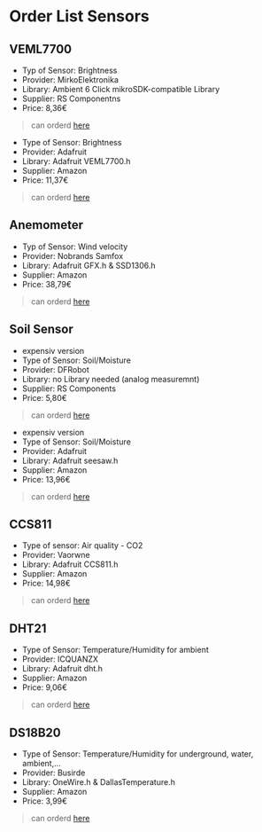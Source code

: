 # Order List Sensors
<!--
## Template

- Type of Sensor:
- Provider:
- Library:
- Supplier: 
- Price:
> can orderd [here](Link to the delivering homepage) -->

## VEML7700
 
- Typ of Sensor: Brightness
- Provider: MirkoElektronika
- Library: Ambient 6 Click mikroSDK-compatible Library
- Supplier: RS Componentns
- Price: 8,36€
> can orderd [here](https://at.rs-online.com/web/p/entwicklungstools-sensorik/1885517/)

- Type of Sensor: Brightness
- Provider: Adafruit
- Library: Adafruit VEML7700.h
- Supplier: Amazon
- Price: 11,37€
> can orderd [here](https://www.amazon.de/Adafruit-VEML7700-Lux-Sensor-Light/dp/B07QJG43FB/ref=sr_1_1?dchild=1&keywords=veml7700&qid=1635323467&sr=8-1)

## Anemometer

- Typ of Sensor: Wind velocity
- Provider: Nobrands Samfox
- Library: Adafruit GFX.h & SSD1306.h
- Supplier: Amazon
- Price: 38,79€
> can orderd [here](https://www.amazon.de/nobrands-Samfox-Pulssignalausgang-Windgeschwindigkeitssensor-Anemometer-Aluminiumlegierung/dp/B08G1J6NRD/ref=sr_1_11?__mk_de_DE=%C3%85M%C3%85%C5%BD%C3%95%C3%91&crid=EF4781WD3FND&dchild=1&keywords=windgeschwindigkeitssensor&qid=1635174645&sprefix=windgeschwin%2Caps%2C1694&sr=8-11)

## Soil Sensor

- expensiv version
- Type of Sensor: Soil/Moisture
- Provider: DFRobot 
- Library: no Library needed (analog measuremnt)
- Supplier: RS Components
- Price: 5,80€
> can orderd [here](https://at.rs-online.com/web/p/entwicklungstools-sensorik/2049892/)

- expensiv version
- Type of Sensor: Soil/Moisture
- Provider: Adafruit
- Library: Adafruit seesaw.h
- Supplier: Amazon
- Price: 13,96€
> can orderd [here](https://www.amazon.de/Adafruit-Stemma-Soil-Sensor-Capacitive/dp/B07QH7RXBL/ref=pd_sbs_16/257-7506484-9050519?pd_rd_w=RN8uk&pf_rd_p=b2a25e73-6e6a-41bb-a7ce-5f2d2342b819&pf_rd_r=EVYA6MKNY83GKSG0VCP0&pd_rd_r=16f521db-6c5a-4448-8f11-a248416113e3&pd_rd_wg=4n2t6&pd_rd_i=B07QH7RXBL&psc=1)


## CCS811

- Type of sensor: Air quality - CO2
- Provider: Vaorwne
- Library: Adafruit CCS811.h
- Supplier: Amazon
- Price: 14,98€
> can orderd [here](https://www.amazon.de/CCS811-Luftqualitätssensor-Innenraummessungen-Arduino-Raspberry/dp/B08M615S73/ref=sr_1_5?__mk_de_DE=ÅMÅŽÕÑ&dchild=1&keywords=ccs811&qid=1635320893&sr=8-5)


## DHT21

- Type of Sensor: Temperature/Humidity for ambient
- Provider: ICQUANZX
- Library: Adafruit dht.h
- Supplier: Amazon
- Price: 9,06€
> can orderd [here](https://www.amazon.de/ICQUANZX-Digital-Temperature-Humidity-Arduino/dp/B07VJBPYFG/ref=sr_1_2?__mk_de_DE=%C3%85M%C3%85%C5%BD%C3%95%C3%91&dchild=1&keywords=dht21&qid=1635324628&s=industrial&sr=1-2)

## DS18B20

- Type of Sensor: Temperature/Humidity for underground, water, ambient,...
- Provider: Busirde
- Library: OneWire.h & DallasTemperature.h
- Supplier: Amazon
- Price: 3,99€
> can orderd [here](https://www.amazon.de/Busirde-DS18B20-Edelstahl-wasserdicht-Temperaturf%C3%BChler/dp/B07GZWMCBM/ref=sr_1_15?__mk_de_DE=%C3%85M%C3%85%C5%BD%C3%95%C3%91&dchild=1&keywords=ds18b20&qid=1635324946&sr=8-15)

